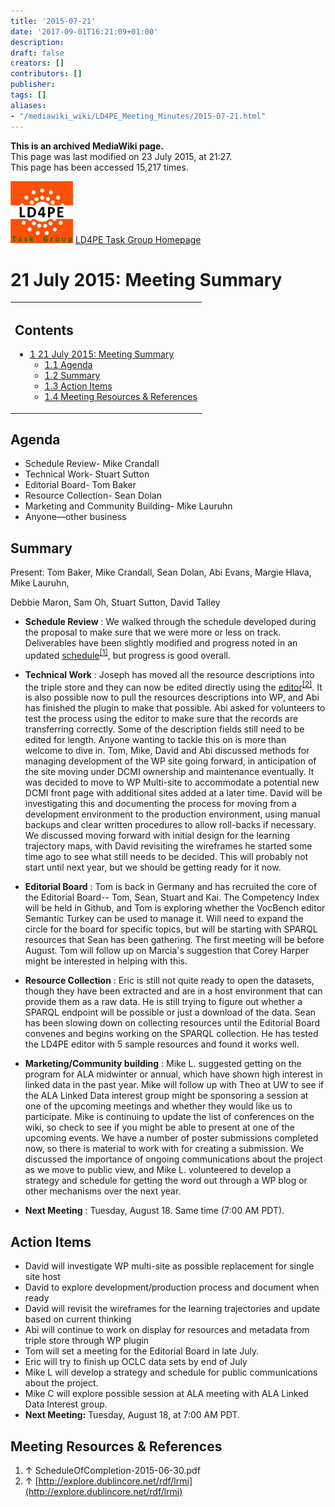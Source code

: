 ```yaml
---
title: '2015-07-21'
date: '2017-09-01T16:21:09+01:00'
description: 
draft: false
creators: []
contributors: []
publisher: 
tags: []
aliases:
- "/mediawiki_wiki/LD4PE_Meeting_Minutes/2015-07-21.html"
---
```


 **This is an archived MediaWiki page.**  
This page was last modified on 23 July 2015, at 21:27.  
This page has been accessed 15,217 times.

[<img alt="LD4PE logo" src="/mediawiki_wiki/images/Ld4pe.png" width="100" height="99">](/mediawiki_wiki/images/Ld4pe.png "LD4PE logo") [LD4PE Task Group Homepage](/mediawiki_wiki/Pet/ld4pe)

# 21 July 2015: Meeting Summary 
<table id="toc" class="toc">
  <tr>
    <td>
      <div id="toctitle">
        <h2>Contents</h2>
      </div>
      <ul>
        <li class="toclevel-1 tocsection-1">
          <a href="#21_July_2015:_Meeting_Summary"><span class="tocnumber">1</span> <span class="toctext">21 July 2015: Meeting Summary</span></a>
          <ul>
            <li class="toclevel-2 tocsection-2"><a href="#Agenda"><span class="tocnumber">1.1</span> <span class="toctext">Agenda</span></a></li>
            <li class="toclevel-2 tocsection-3"><a href="#Summary"><span class="tocnumber">1.2</span> <span class="toctext">Summary</span></a></li>
            <li class="toclevel-2 tocsection-4"><a href="#Action_Items"><span class="tocnumber">1.3</span> <span class="toctext">Action Items</span></a></li>
            <li class="toclevel-2 tocsection-5"><a href="#Meeting_Resources_.26_References"><span class="tocnumber">1.4</span> <span class="toctext">Meeting Resources &amp; References</span></a></li>
          </ul>
        </li>
      </ul>
    </td>
  </tr>
</table>

## Agenda 

- Schedule Review- Mike Crandall
- Technical Work- Stuart Sutton 
- Editorial Board- Tom Baker 
- Resource Collection- Sean Dolan
- Marketing and Community Building- Mike Lauruhn
- Anyone—other business

## Summary 

Present: Tom Baker, Mike Crandall, Sean Dolan, Abi Evans, Margie Hlava, Mike Lauruhn,

Debbie Maron, Sam Oh, Stuart Sutton, David Talley

- **Schedule Review** : We walked through the schedule developed during the proposal to make sure that we were more or less on track. Deliverables have been slightly modified and progress noted in an updated [schedule](/mediawiki_wiki/files/ScheduleOfCompletion-2015-06-30.pdf "ScheduleOfCompletion-2015-06-30.pdf")<sup id="cite_ref-0" class="reference"><a href="#cite_note-0">[1]</a></sup>, but progress is good overall.

- **Technical Work** : Joseph has moved all the resource descriptions into the triple store and they can now be edited directly using the [editor](http://explore.dublincore.net/rdf/lrmi)<sup id="cite_ref-1" class="reference"><a href="#cite_note-1">[2]</a></sup>. It is also possible now to pull the resources descriptions into WP, and Abi has finished the plugin to make that possible. Abi asked for volunteers to test the process using the editor to make sure that the records are transferring correctly. Some of the description fields still need to be edited for length. Anyone wanting to tackle this on is more than welcome to dive in. Tom, Mike, David and Abi discussed methods for managing development of the WP site going forward, in anticipation of the site moving under DCMI ownership and maintenance eventually. It was decided to move to WP Multi-site to accommodate a potential new DCMI front page with additional sites added at a later time. David will be investigating this and documenting the process for moving from a development environment to the production environment, using manual backups and clear written procedures to allow roll-backs if necessary. We discussed moving forward with initial design for the learning trajectory maps, with David revisiting the wireframes he started some time ago to see what still needs to be decided. This will probably not start until next year, but we should be getting ready for it now. 

- **Editorial Board** : Tom is back in Germany and has recruited the core of the Editorial Board-- Tom, Sean, Stuart and Kai. The Competency Index will be held in Github, and Tom is exploring whether the VocBench editor Semantic Turkey can be used to manage it. Will need to expand the circle for the board for specific topics, but will be starting with SPARQL resources that Sean has been gathering. The first meeting will be before August. Tom will follow up on Marcia's suggestion that Corey Harper might be interested in helping with this.

- **Resource Collection** : Eric is still not quite ready to open the datasets, though they have been extracted and are in a host environment that can provide them as a raw data. He is still trying to figure out whether a SPARQL endpoint will be possible or just a download of the data. Sean has been slowing down on collecting resources until the Editorial Board convenes and begins working on the SPARQL collection. He has tested the LD4PE editor with 5 sample resources and found it works well.

- **Marketing/Community building** : Mike L. suggested getting on the program for ALA midwinter or annual, which have shown high interest in linked data in the past year. Mike will follow up with Theo at UW to see if the ALA Linked Data interest group might be sponsoring a session at one of the upcoming meetings and whether they would like us to participate. Mike is continuing to update the list of conferences on the wiki, so check to see if you might be able to present at one of the upcoming events. We have a number of poster submissions completed now, so there is material to work with for creating a submission. We discussed the importance of ongoing communications about the project as we move to public view, and Mike L. volunteered to develop a strategy and schedule for getting the word out through a WP blog or other mechanisms over the next year.

- **Next Meeting** : Tuesday, August 18. Same time (7:00 AM PDT).

## Action Items 

- David will investigate WP multi-site as possible replacement for single site host
- David to explore development/production process and document when ready
- David will revisit the wireframes for the learning trajectories and update based on current thinking
- Abi will continue to work on display for resources and metadata from triple store through WP plugin
- Tom will set a meeting for the Editorial Board in late July.
- Eric will try to finish up OCLC data sets by end of July
- Mike L will develop a strategy and schedule for public communications about the project.
- Mike C will explore possible session at ALA meeting with ALA Linked Data Interest group.
- **Next Meeting:** Tuesday, August 18, at 7:00 AM PDT.

## Meeting Resources & References 

1. ↑ ScheduleOfCompletion-2015-06-30.pdf
2. ↑ [http://explore.dublincore.net/rdf/lrmi](http://explore.dublincore.net/rdf/lrmi)

